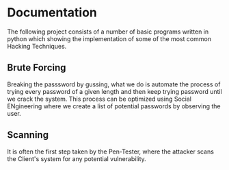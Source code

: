 # Documentation

The following project consists of a number of basic programs written in python which showing the implementation of some of the most common Hacking Techniques.

## Brute Forcing

Breaking the passsword by gussing, what we do is automate the process of trying every password of a given length and then keep trying password until we crack the system. This process can be optimized using Social ENgineering where we create a list of potential passwords by observing the user.

## Scanning

It is often the first step taken by the Pen-Tester, where the attacker scans the Client's system for any potential vulnerability.